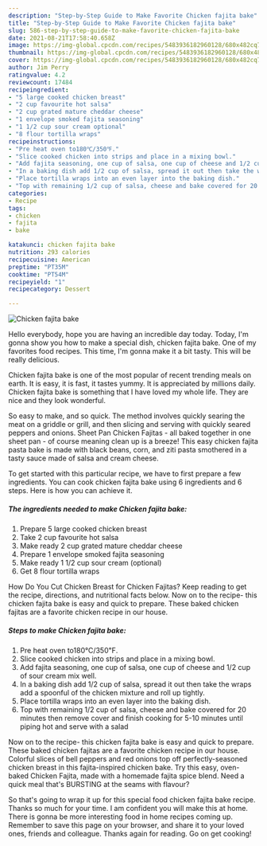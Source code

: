 ```yaml
---
description: "Step-by-Step Guide to Make Favorite Chicken fajita bake"
title: "Step-by-Step Guide to Make Favorite Chicken fajita bake"
slug: 586-step-by-step-guide-to-make-favorite-chicken-fajita-bake
date: 2021-08-21T17:58:40.658Z
image: https://img-global.cpcdn.com/recipes/5483936182960128/680x482cq70/chicken-fajita-bake-recipe-main-photo.jpg
thumbnail: https://img-global.cpcdn.com/recipes/5483936182960128/680x482cq70/chicken-fajita-bake-recipe-main-photo.jpg
cover: https://img-global.cpcdn.com/recipes/5483936182960128/680x482cq70/chicken-fajita-bake-recipe-main-photo.jpg
author: Jim Perry
ratingvalue: 4.2
reviewcount: 17484
recipeingredient:
- "5 large cooked chicken breast"
- "2 cup favourite hot salsa"
- "2 cup grated mature cheddar cheese"
- "1 envelope smoked fajita seasoning"
- "1 1/2 cup sour cream optional"
- "8 flour tortilla wraps"
recipeinstructions:
- "Pre heat oven to180℃/350℉."
- "Slice cooked chicken into strips and place in a mixing bowl."
- "Add fajita seasoning, one cup of salsa, one cup of cheese and 1/2 cup of sour cream mix well."
- "In a baking dish add 1/2 cup of salsa, spread it out then take the wraps add a spoonful of the chicken mixture and roll up tightly."
- "Place tortilla wraps into an even layer into the baking dish."
- "Top with remaining 1/2 cup of salsa, cheese and bake covered for 20 minutes then remove cover and finish cooking for 5-10 minutes until piping hot and serve with a salad"
categories:
- Recipe
tags:
- chicken
- fajita
- bake

katakunci: chicken fajita bake 
nutrition: 293 calories
recipecuisine: American
preptime: "PT35M"
cooktime: "PT54M"
recipeyield: "1"
recipecategory: Dessert

---
```



![Chicken fajita bake](https://img-global.cpcdn.com/recipes/5483936182960128/680x482cq70/chicken-fajita-bake-recipe-main-photo.jpg)

Hello everybody, hope you are having an incredible day today. Today, I'm gonna show you how to make a special dish, chicken fajita bake. One of my favorites food recipes. This time, I'm gonna make it a bit tasty. This will be really delicious.

Chicken fajita bake is one of the most popular of recent trending meals on earth. It is easy, it is fast, it tastes yummy. It is appreciated by millions daily. Chicken fajita bake is something that I have loved my whole life. They are nice and they look wonderful.

So easy to make, and so quick. The method involves quickly searing the meat on a griddle or grill, and then slicing and serving with quickly seared peppers and onions. Sheet Pan Chicken Fajitas - all baked together in one sheet pan - of course meaning clean up is a breeze! This easy chicken fajita pasta bake is made with black beans, corn, and ziti pasta smothered in a tasty sauce made of salsa and cream cheese.


To get started with this particular recipe, we have to first prepare a few ingredients. You can cook chicken fajita bake using 6 ingredients and 6 steps. Here is how you can achieve it.

<!--inarticleads1-->

##### The ingredients needed to make Chicken fajita bake:

1. Prepare 5 large cooked chicken breast
1. Take 2 cup favourite hot salsa
1. Make ready 2 cup grated mature cheddar cheese
1. Prepare 1 envelope smoked fajita seasoning
1. Make ready 1 1/2 cup sour cream (optional)
1. Get 8 flour tortilla wraps


How Do You Cut Chicken Breast for Chicken Fajitas? Keep reading to get the recipe, directions, and nutritional facts below. Now on to the recipe- this chicken fajita bake is easy and quick to prepare. These baked chicken fajitas are a favorite chicken recipe in our house. 

<!--inarticleads2-->

##### Steps to make Chicken fajita bake:

1. Pre heat oven to180℃/350℉.
1. Slice cooked chicken into strips and place in a mixing bowl.
1. Add fajita seasoning, one cup of salsa, one cup of cheese and 1/2 cup of sour cream mix well.
1. In a baking dish add 1/2 cup of salsa, spread it out then take the wraps add a spoonful of the chicken mixture and roll up tightly.
1. Place tortilla wraps into an even layer into the baking dish.
1. Top with remaining 1/2 cup of salsa, cheese and bake covered for 20 minutes then remove cover and finish cooking for 5-10 minutes until piping hot and serve with a salad


Now on to the recipe- this chicken fajita bake is easy and quick to prepare. These baked chicken fajitas are a favorite chicken recipe in our house. Colorful slices of bell peppers and red onions top off perfectly-seasoned chicken breast in this fajita-inspired chicken bake. Try this easy, oven-baked Chicken Fajita, made with a homemade fajita spice blend. Need a quick meal that&#39;s BURSTING at the seams with flavour? 

So that's going to wrap it up for this special food chicken fajita bake recipe. Thanks so much for your time. I am confident you will make this at home. There is gonna be more interesting food in home recipes coming up. Remember to save this page on your browser, and share it to your loved ones, friends and colleague. Thanks again for reading. Go on get cooking!
